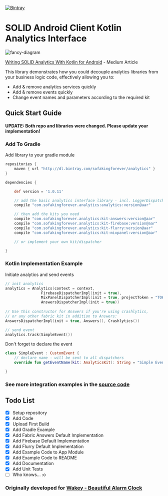 [ ![Bintray](https://api.bintray.com/packages/sofakingforever/analytics/kotlin-analytics/images/download.svg) ](https://bintray.com/sofakingforever/analytics/kotlin-analytics/_latestVersion)


# SOLID Android Client Kotlin Analytics Interface

![fancy-diagram](https://cdn-images-1.medium.com/max/2000/1*WS5jAiurPYSrY_RdGDK8pQ.png)

[Writing SOLID Analytics With Kotlin for Android](https://medium.com/@nadavfima/how-to-build-better-analytics-with-kotlin-60ab50ce25ac) - Medium Article

This library demonstrates how you could decouple analytics libraries from your business logic code, effectively allowing you to:
* Add & remove analytics services quickly
* Add & remove events quickly
* Change event names and parameters according to the required kit

## Quick Start Guide

#### UPDATE: Both repo and libraries were changed. Please update your implementation!
### Add To Gradle
Add library to your gradle module

```gradle
repositories {
    maven { url "http://dl.bintray.com/sofakingforever/analytics" }
}

dependencies {

    def version = '1.0.11'

    // add the basic analytics interface library - incl. LoggerDispatcher
    compile "com.sofakingforever.analytics:analytics:version@aar"

    // then add the kits you need
    compile "com.sofakingforever.analytics:kit-answers:version@aar"
    compile "com.sofakingforever.analytics:kit-firebase:version@aar"
    compile "com.sofakingforever.analytics:kit-flurry:version@aar"
    compile "com.sofakingforever.analytics:kit-mixpanel:version@aar"

    // or implement your own kit/dispatcher

}
```

### Kotlin Implementation Example
Initiate analytics and send events

```kotlin
// init analytics
analytics = Analytics(context = context,
                FirebaseDispatcherImpl(init = true),
                MixPanelDispatcherImpl(init = true, projectToken = "TOKEN"),
                AnswersDispatcherImpl(init = true))
                
// Use this constructor for Answers if you're using crashlytics,
// or any other fabric kit in addition to Answers:
AnswersDispatcherImpl(init = true, Answers(), Crashlytics())

// send event
analytics.track(SimpleEvent())
```

Don't forget to declare the event
```kotlin
class SimpleEvent : CustomEvent {
    // declare name - will be sent to all dispatchers
    override fun getEventName(kit: AnalyticsKit): String = "Simple Event"

}
```

### See more integration examples in the [source code](https://github.com/sofakingforever/kotlin-analytics/tree/master/app/src/main/java/com/sofakingforever/example)


## Todo List

- [x] Setup repository
- [x] Add Code
- [x] Upload First Build
- [x] Add Gradle Example
- [x] Add Fabric Answers Default Implementation
- [x] Add Firebase Default Implementation
- [x] Add Flurry Default Implementation
- [x] Add Example Code to App Module
- [x] Add Example Code to README
- [x] Add Documentation
- [x] Add Unit Tests
- [ ] Who knows... :o

### Originally developed for [Wakey - Beautiful Alarm Clock](https://play.google.com/store/apps/details?id=com.sofaking.moonworshipper&hl=en_US)
